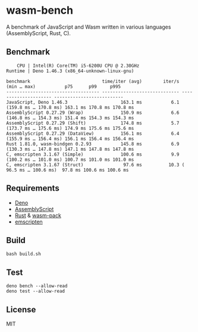 # wasm-bench

A benchmark of JavaScript and Wasm written in various languages (AssemblyScript,
Rust, C).

## Benchmark

```
    CPU | Intel(R) Core(TM) i5-6200U CPU @ 2.30GHz
Runtime | Deno 1.46.3 (x86_64-unknown-linux-gnu)

benchmark                           time/iter (avg)        iter/s      (min … max)           p75      p99     p995
----------------------------------- ----------------------------- --------------------- --------------------------
JavaScript, Deno 1.46.3                    163.1 ms           6.1 (159.8 ms … 170.8 ms) 163.1 ms 170.8 ms 170.8 ms
AssemblyScript 0.27.29 (Wrap)              150.9 ms           6.6 (146.8 ms … 154.3 ms) 151.4 ms 154.3 ms 154.3 ms
AssemblyScript 0.27.29 (Shift)             174.8 ms           5.7 (173.7 ms … 175.6 ms) 174.9 ms 175.6 ms 175.6 ms
AssemblyScript 0.27.29 (DataView)          156.1 ms           6.4 (155.9 ms … 156.4 ms) 156.1 ms 156.4 ms 156.4 ms
Rust 1.81.0, wasm-bindgen 0.2.93           145.8 ms           6.9 (130.3 ms … 147.8 ms) 147.1 ms 147.8 ms 147.8 ms
C, emscripten 3.1.67 (Simple)              100.6 ms           9.9 (100.2 ms … 101.0 ms) 100.7 ms 101.0 ms 101.0 ms
C, emscripten 3.1.67 (Struct)               97.6 ms          10.3 ( 96.5 ms … 100.6 ms)  97.8 ms 100.6 ms 100.6 ms
```

## Requirements

- [Deno](https://github.com/denoland/deno)
- [AssemblyScript](https://github.com/AssemblyScript/assemblyscript)
- [Rust](https://github.com/rust-lang/rust) &
  [wasm-pack](https://github.com/rustwasm/wasm-pack)
- [emscripten](https://github.com/emscripten-core/emscripten)

## Build

```
bash build.sh
```

## Test

```
deno bench --allow-read
deno test --allow-read
```

## License

MIT
